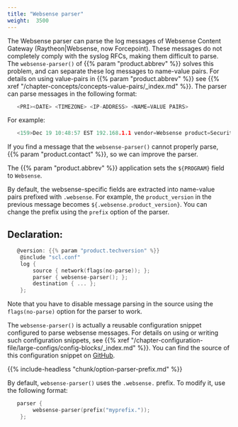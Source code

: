 ```yaml
---
title: "Websense parser"
weight:  3500
---
```

<!-- DISCLAIMER: This file is based on the syslog-ng Open Source Edition documentation https://github.com/balabit/syslog-ng-ose-guides/commit/2f4a52ee61d1ea9ad27cb4f3168b95408fddfdf2 and is used under the terms of The syslog-ng Open Source Edition Documentation License. The file has been modified by Axoflow. -->

The Websense parser can parse the log messages of Websense Content Gateway (Raytheon|Websense, now Forcepoint). These messages do not completely comply with the syslog RFCs, making them difficult to parse. The `websense-parser()` of {{% param "product.abbrev" %}} solves this problem, and can separate these log messages to name-value pairs. For details on using value-pairs in {{% param "product.abbrev" %}} see {{% xref "/chapter-concepts/concepts-value-pairs/_index.md" %}}. The parser can parse messages in the following format:

```c
   <PRI><DATE> <TIMEZONE> <IP-ADDRESS> <NAME=VALUE PAIRS>
```

For example:

```c
   <159>Dec 19 10:48:57 EST 192.168.1.1 vendor=Websense product=Security product_version=7.7.0 action=permitted severity=1 category=153 user=- src_host=192.168.2.1 src_port=62189 dst_host=example.com dst_ip=192.168.3.1 dst_port=443 bytes_out=197 bytes_in=76 http_response=200 http_method=CONNECT http_content_type=- http_user_agent=Mozilla/5.0_(Windows;_U;_Windows_NT_6.1;_enUS;_rv:1.9.2.23)_Gecko/20110920_Firefox/3.6.23 http_proxy_status_code=200 reason=- disposition=1034 policy=- role=8 duration=0 url=https://example.com
```

If you find a message that the `websense-parser()` cannot properly parse, {{% param "product.contact" %}}, so we can improve the parser.

The {{% param "product.abbrev" %}} application sets the `${PROGRAM}` field to `Websense`.

By default, the websense-specific fields are extracted into name-value pairs prefixed with `.websense`. For example, the `product_version` in the previous message becomes `${.websense.product_version}`. You can change the prefix using the `prefix` option of the parser.


## Declaration:

```c
   @version: {{% param "product.techversion" %}}
    @include "scl.conf"
    log {
        source { network(flags(no-parse)); };
        parser { websense-parser(); };
        destination { ... };
    };
```


Note that you have to disable message parsing in the source using the `flags(no-parse)` option for the parser to work.

The `websense-parser()` is actually a reusable configuration snippet configured to parse websense messages. For details on using or writing such configuration snippets, see {{% xref "/chapter-configuration-file/large-configs/config-blocks/_index.md" %}}. You can find the source of this configuration snippet on [GitHub](https://github.com/syslog-ng/syslog-ng/blob/master/scl/websense/plugin.conf).


{{% include-headless "chunk/option-parser-prefix.md" %}}

By default, `websense-parser()` uses the `.websense.` prefix. To modify it, use the following format:

```c
   parser {
        websense-parser(prefix("myprefix."));
    };
```

